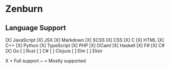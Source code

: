 # Zenburn

## Language Support

[X] JavaScript
[X] JSX
[X] Markdown
[X] SCSS
[X] CSS
[X] C
[X] HTML
[X] C++
[X] Python
[X] TypeScript
[X] PHP
[X] OCaml
[X] Haskell
[X] F#
[X] C#
[X] Go
[ ] Rust
[ ] C#
[ ] Clojure
[ ] Elm
[ ] Elixir

X = Full support
~ = Mostly supported
